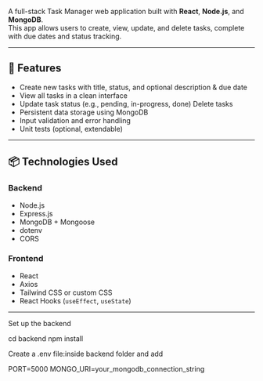 A full-stack Task Manager web application built with **React**, **Node.js**, and **MongoDB**.  
This app allows users to create, view, update, and delete tasks, complete with due dates and status tracking.



---

## 🚀 Features

-  Create new tasks with title, status, and optional description & due date
-  View all tasks in a clean interface
-  Update task status (e.g., pending, in-progress, done)
   Delete tasks
- Persistent data storage using MongoDB
- Input validation and error handling
-  Unit tests (optional, extendable)

---

## 📦 Technologies Used

### Backend
- Node.js
- Express.js
- MongoDB + Mongoose
- dotenv
- CORS

### Frontend
- React
- Axios
- Tailwind CSS or custom CSS
- React Hooks (`useEffect`, `useState`)

---

Set up the backend

cd backend
npm install

Create a .env file:inside backend folder and add 

PORT=5000
MONGO_URI=your_mongodb_connection_string





